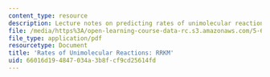 ```yaml
---
content_type: resource
description: Lecture notes on predicting rates of unimolecular reactions.
file: /media/https%3A/open-learning-course-data-rc.s3.amazonaws.com/5-62-physical-chemistry-ii-spring-2008/66016d194847034a3b8fcf9cd25614fd_36_562ln08.pdf
file_type: application/pdf
resourcetype: Document
title: 'Rates of Unimolecular Reactions: RRKM'
uid: 66016d19-4847-034a-3b8f-cf9cd25614fd
---
```

